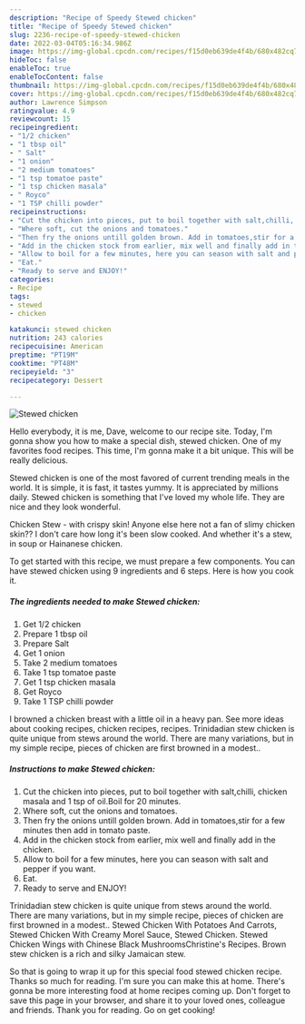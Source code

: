 ```yaml
---
description: "Recipe of Speedy Stewed chicken"
title: "Recipe of Speedy Stewed chicken"
slug: 2236-recipe-of-speedy-stewed-chicken
date: 2022-03-04T05:16:34.986Z
image: https://img-global.cpcdn.com/recipes/f15d0eb639de4f4b/680x482cq70/stewed-chicken-recipe-main-photo.jpg
hideToc: false
enableToc: true
enableTocContent: false
thumbnail: https://img-global.cpcdn.com/recipes/f15d0eb639de4f4b/680x482cq70/stewed-chicken-recipe-main-photo.jpg
cover: https://img-global.cpcdn.com/recipes/f15d0eb639de4f4b/680x482cq70/stewed-chicken-recipe-main-photo.jpg
author: Lawrence Simpson
ratingvalue: 4.9
reviewcount: 15
recipeingredient:
- "1/2 chicken"
- "1 tbsp oil"
- " Salt"
- "1 onion"
- "2 medium tomatoes"
- "1 tsp tomatoe paste"
- "1 tsp chicken masala"
- " Royco"
- "1 TSP chilli powder"
recipeinstructions:
- "Cut the chicken into pieces, put to boil together with salt,chilli, chicken masala and 1 tsp of oil.Boil for 20 minutes."
- "Where soft, cut the onions and tomatoes."
- "Then fry the onions untill golden brown. Add in tomatoes,stir for a few minutes then add in tomato paste."
- "Add in the chicken stock from earlier, mix well and finally add in the chicken."
- "Allow to boil for a few minutes, here you can season with salt and pepper if you want."
- "Eat."
- "Ready to serve and ENJOY!"
categories:
- Recipe
tags:
- stewed
- chicken

katakunci: stewed chicken 
nutrition: 243 calories
recipecuisine: American
preptime: "PT19M"
cooktime: "PT48M"
recipeyield: "3"
recipecategory: Dessert

---
```



![Stewed chicken](https://img-global.cpcdn.com/recipes/f15d0eb639de4f4b/680x482cq70/stewed-chicken-recipe-main-photo.jpg)

Hello everybody, it is me, Dave, welcome to our recipe site. Today, I'm gonna show you how to make a special dish, stewed chicken. One of my favorites food recipes. This time, I'm gonna make it a bit unique. This will be really delicious.

Stewed chicken is one of the most favored of current trending meals in the world. It is simple, it is fast, it tastes yummy. It is appreciated by millions daily. Stewed chicken is something that I've loved my whole life. They are nice and they look wonderful.

Chicken Stew - with crispy skin! Anyone else here not a fan of slimy chicken skin?? I don&#39;t care how long it&#39;s been slow cooked. And whether it&#39;s a stew, in soup or Hainanese chicken.


To get started with this recipe, we must prepare a few components. You can have stewed chicken using 9 ingredients and 6 steps. Here is how you cook it.

<!--inarticleads1-->

##### The ingredients needed to make Stewed chicken:

1. Get 1/2 chicken
1. Prepare 1 tbsp oil
1. Prepare  Salt
1. Get 1 onion
1. Take 2 medium tomatoes
1. Take 1 tsp tomatoe paste
1. Get 1 tsp chicken masala
1. Get  Royco
1. Take 1 TSP chilli powder


I browned a chicken breast with a little oil in a heavy pan. See more ideas about cooking recipes, chicken recipes, recipes. Trinidadian stew chicken is quite unique from stews around the world. There are many variations, but in my simple recipe, pieces of chicken are first browned in a modest.. 

<!--inarticleads2-->

##### Instructions to make Stewed chicken:

1. Cut the chicken into pieces, put to boil together with salt,chilli, chicken masala and 1 tsp of oil.Boil for 20 minutes.
1. Where soft, cut the onions and tomatoes.
1. Then fry the onions untill golden brown. Add in tomatoes,stir for a few minutes then add in tomato paste.
1. Add in the chicken stock from earlier, mix well and finally add in the chicken.
1. Allow to boil for a few minutes, here you can season with salt and pepper if you want.
1. Eat.
1. Ready to serve and ENJOY!

Trinidadian stew chicken is quite unique from stews around the world. There are many variations, but in my simple recipe, pieces of chicken are first browned in a modest.. Stewed Chicken With Potatoes And Carrots, Stewed Chicken With Creamy Morel Sauce, Stewed Chicken. Stewed Chicken Wings with Chinese Black MushroomsChristine&#39;s Recipes. Brown stew chicken is a rich and silky Jamaican stew. 

So that is going to wrap it up for this special food stewed chicken recipe. Thanks so much for reading. I'm sure you can make this at home. There's gonna be more interesting food at home recipes coming up. Don't forget to save this page in your browser, and share it to your loved ones, colleague and friends. Thank you for reading. Go on get cooking!
